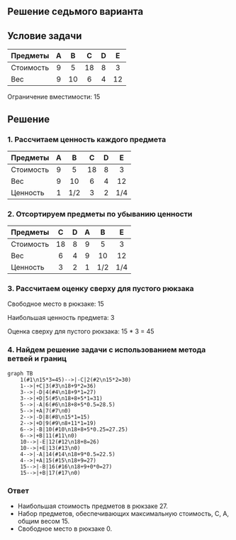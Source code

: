 ## Решение седьмого варианта
## Условие задачи

| Предметы  | A | B  | C  | D | E  |
|:----------|:-:|:--:|:--:|:-:|:--:|
| Стоимость | 9 | 5  | 18 | 8 | 3  |
| Вес       | 9 | 10 | 6  | 4 | 12 |

Ограничение вместимости: 15

## Решение
### 1. Рассчитаем ценность каждого предмета
| Предметы  | A | B  | C  | D  | E  |
|:----------|:-:|:--:|:--:|:--:|:--:|
| Стоимость | 9 | 5  | 18 | 8  | 3  |
| Вес       | 9 | 10 | 6  | 4  | 12 |
| Ценность  | 1 | 1/2 | 3 | 2  | 1/4|

### 2. Отсортируем предметы по убыванию ценности
| Предметы  | С  | D | A  |  B  |  E  |
|:----------|:--:|:-:|:--:|:---:|:---:|
| Стоимость | 18 | 8 | 9 |  5  |  3  |
| Вес       | 6 | 4 | 9  | 10  | 12  |
| Ценность  | 3  | 2 | 1  | 1/2 | 1/4 |

### 3. Рассчитаем оценку сверху для пустого рюкзака

Свободное место в рюкзаке: 15

Наибольшая ценность предмета: 3

Оценка сверху для пустого рюкзака: 15 * 3 = 45


### 4. Найдем решение задачи с использованием метода ветвей и границ

```mermaid
graph TB
    1(#1\n15*3=45)-->|-C|2(#2\n15*2=30)
    1-->|+C|3(#3\n18+9*2=36)
    3-->|-D|4(#4\n18+9*1=27)
    3-->|+D|5(#5\n18+8+5*1=31)
    5-->|-A|6(#6\n18+8+5*0.5=28.5)
    5-->|+A|7(#7\n0)
    2-->|-D|8(#8\n15*1=15)
    2-->|+D|9(#9\n8+11*1=19)
    6-->|-B|10(#10\n18+8+5*0.25=27.25)
    6-->|+B|11(#11\n0)
    10-->|-E|12(#12\n18+8=26)
    10-->|+E|13(#13\n0)
    4-->|-A|14(#14\n18+9*0.5=22.5)
    4-->|+A|15(#15\n18+9=27)
    15-->|-B|16(#16\n18+9+0*0=27)
    15-->|+B|17(#17\n0)
```
    
    

### Ответ
- Наибольшая стоимость предметов в рюкзаке 27.
- Набор предметов, обеспечивающих максимальную стоимость, C, A, общим весом 15.
- Свободное место в рюкзаке 0.
